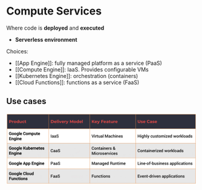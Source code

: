 # Compute Services
Where code is **deployed** and **executed** </br>

- **Serverless environment**

Choices:
- [[App Engine]]: fully managed platform as a service (PaaS)
- [[Compute Engine]]: IaaS. Provides configurable VMs
- [[Kubernetes Engine]]: orchestration (containers)
- [[Cloud Functions]]: functions as a service (FaaS)

## Use cases
!["alt"](../Images/comp-services-use-cases.png)
